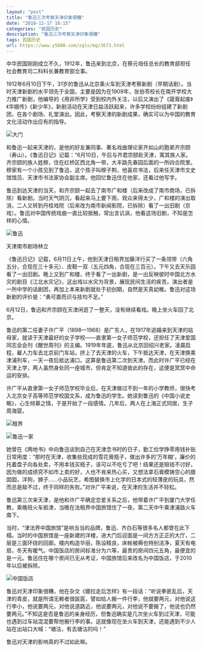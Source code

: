 ```yaml
---
layout: "post"
title: "鲁迅三次考察天津印象很糟"
date: "2018-12-17 16:15"
categories: "民国历史"
description: "鲁迅三次考察天津印象很糟"
tags: 民国历史
url: https://www.y5000.com/zgls/mg/3673.html
---
```






中华民国刚刚成立不久，1912年，鲁迅来到北京，在蔡元培任总长的教育部担任社会教育司二科科长兼教育部佥事。

1912年6月10日下午，31岁的鲁迅从北京乘火车到天津考察新剧（早期话剧）。当时天津新剧的水平领先于全国，主要是因为在1909年，张伯苓校长在南开学校大力推广新剧，他编导的《用非所学》受到校内外关注，以后又演出了《箴膏起废》《华娥传》《新少年》，新剧活动在天津日益活跃起来，许多学校纷纷组建了新剧团，在各个剧场、礼堂演出。因此，考察天津的新剧成果，确实可以为中国的教育文化活动作出应有的指导。

![大门](/uploads/allimg/161020/8-161020114U1I1.PNG)

和鲁迅一起来天津的，是他的好友兼同事、著名戏曲理论家齐如山的胞弟齐宗颐（寿山）。《鲁迅日记》记载：“6月10日，午后与齐君宗颐赴天津，寓其族人家。齐宗颐的族人姓穆，住在红桥区西北角一带，大丰路先春园后面的一所四合院里。穆家有一个小孩见到了鲁迅，这个孩子叫穆子荆，他喜欢书法，后来任天津市文史馆馆员、天津市书法家协会副主席。他回忆鲁迅住在他家，还看过他写字。

鲁迅到达天津的当天，和齐宗颐一起去了南市广和楼（后来改成了南市商场，已拆除）看新剧。当时天气阴沉，看起来马上要下雨，观众来得太少，广和楼的演出取消，二人又转到丹桂戏院（后来改为南市新闻影院，已拆除）看了一出旧剧（京戏）。鲁迅对中国传统戏曲一直比较抵触，常出言讥讽，他看这场旧剧，不知是怎样的心情。

![鲁迅](/uploads/allimg/161020/8-161020114ZH11.PNG)

天津南市剧场林立

《鲁迅日记》记载，6月11日上午，他到天津日租界加藤洋行买了一条领带（六角五分，合现在三十多元）、皮鞋一双（五元四角，合现在三百元）。下午又去天乐园看了一出旧剧。晚上又到广和楼，终于看了一出新剧，是一出反映彼时中国北方水灾的剧目《江北水灾记》，这出戏以水灾为背景，展现民间生活的疾苦。演出者是一所中学的话剧团，再加上本来新剧就处于初创期，自然是天真幼稚。鲁迅对这场新剧的评价是：“勇可嘉而识与技均不足。”

6月12日，鲁迅和齐宗颐在天津闲逛了一整天，没有继续看戏。晚上坐火车回了北京。

鲁迅的第二任妻子许广平（1898—1968）是广东人，在1917年逃婚来到天津的姑母家，就读于天津最好的女子学校——直隶第一女子师范学校，还担任了天津爱国同志会会刊《醒世周刊》的主编。1919年年底，鲁迅从北京回绍兴老家。凌晨启程，雇人力车去北京前门车站，挤上了去天津的火车，下午抵达天津，在天津换乘津浦列车，一天一夜后抵达浦口。这算是鲁迅第二次到天津。而此时许广平已经在天津上学，两人虽然身处同一座城市，但肯定不知道彼此的存在，这便是冥冥中命运的安排。

许广平从直隶第一女子师范学校毕业后，在天津做过不到一年的小学教师，很快考入北京女子高等师范学校国文系，成为鲁迅的学生。她读到鲁迅的《中国小说史略》，心生倾慕之情，于是开始了一段感情。几年后，两人在上海正式同居，生子周海婴。

![租界](/uploads/allimg/161020/8-1610201149214P.PNG)

![鲁迅一家](/uploads/allimg/161020/8-161020114934408.PNG)

她曾在《两地书》中向鲁迅谈到自己在天津念书时的日子，勤工俭学挣零用钱补贴日常用度：“那时在天津，收集些现成的雪花膏瓶子，做出许多的‘万年糊’，廉价的托着盘子向各处卖，不用本钱买瓶子，该可以不吃亏了吧！结果还是赔钱不讨好，因为做的成绩究不如市上卖的好，人也不肯来热心买，又想法拿石膏模铸空心的腊囡囡，洋狗，狮子……小品玩艺，希图替换市上化学的日本式的轻薄皮的玩具，然而总是敌不过，终于同样的失败。”对许广平来说，在天津的生活并不轻松。

鲁迅第三次来天津，是他和许广平确定恋爱关系之后，他带着许广平到厦门大学任教，乘晚班火车抵津，当晚在法租界中国旅馆住了一夜，第二天中午乘津浦路火车南下。

当时，“津法界中国旅馆”是响当当的品牌，鲁迅、齐白石等很多名人都曾在此下榻。当时的中国旅馆是一座新建的洋楼，进大门后迎面是一间方方正正的大厅，二层是三面环绕的回廊。楼内构造华丽，陈设精良，床帐被褥也特别洁净，夏天有电扇，冬天有暖气。中国饭店的房间标准分为六等，最贵的房间四元五角，最便宜的是一元。鲁迅住在哪个房间已无从考证，中国旅馆后来改名为中国饭店，于2010年以后被拆除。

![中国饭店](/uploads/allimg/161020/8-161020114945558.PNG)

鲁迅对天津印象很糟，他在杂文《娜拉走后怎样》有一段话：“听说拳匪乱后，天津的青皮，就是所谓无赖者很跋扈，譬如给人搬一件行李，他就要两元，对他说这行李小，他说要两元，对他说道路近，他说要两元，对他说不要搬了，他说也仍然要两元。”不知这是否是鲁迅的亲身经历，但鲁迅确实是几次坐火车到过天津，可能也遇到过车站混混要帮他搬行李的事。这就像现在坐火车到天津，还能遇到不少人站在出站口大喊：“塘沽，有去塘沽的吗！”

鲁迅对天津的影响真的不过如此嘛。
